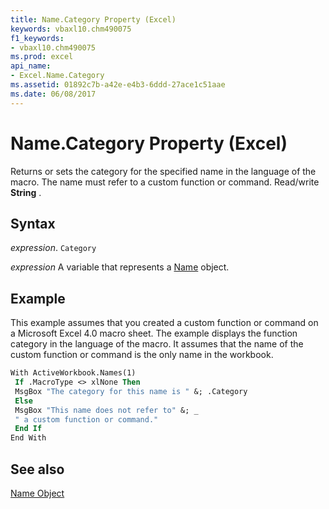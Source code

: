 ```yaml
---
title: Name.Category Property (Excel)
keywords: vbaxl10.chm490075
f1_keywords:
- vbaxl10.chm490075
ms.prod: excel
api_name:
- Excel.Name.Category
ms.assetid: 01892c7b-a42e-e4b3-6ddd-27ace1c51aae
ms.date: 06/08/2017
---
```



# Name.Category Property (Excel)

Returns or sets the category for the specified name in the language of the macro. The name must refer to a custom function or command. Read/write  **String** .


## Syntax

 _expression_. `Category`

 _expression_ A variable that represents a [Name](./Excel.Name.md) object.


## Example

This example assumes that you created a custom function or command on a Microsoft Excel 4.0 macro sheet. The example displays the function category in the language of the macro. It assumes that the name of the custom function or command is the only name in the workbook.


```vb
With ActiveWorkbook.Names(1) 
 If .MacroType <> xlNone Then 
 MsgBox "The category for this name is " &; .Category 
 Else 
 MsgBox "This name does not refer to" &; _ 
 " a custom function or command." 
 End If 
End With
```


## See also


[Name Object](Excel.Name.md)

